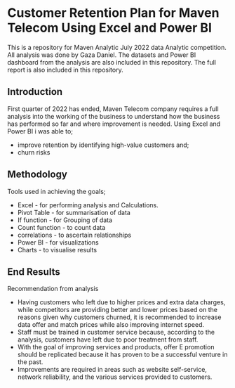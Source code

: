 
# Customer Retention Plan for Maven Telecom Using Excel and Power BI

This is a repository for Maven Analytic July 2022 data Analytic competition. All analysis was done by Gaza Daniel.
The datasets and Power BI dashboard from the analysis are also included in this repository.
The full report is also included in this repository.

## Introduction

First quarter of 2022 has ended, Maven Telecom company requires a full analysis into the working of the business to understand how the business has performed so far and where improvement is needed. Using Excel and Power BI i was able to; 
* improve retention by identifying high-value customers and; 
* churn risks 

## Methodology


Tools used in achieving the goals;
* Excel - for performing analysis and Calculations.
* Pivot Table - for summarisation of data
* If function - for Grouping of data 
* Count function - to count data
* correlations - to ascertain relationships 
* Power BI - for visualizations
* Charts - to visualise results

## End Results
Recommendation from analysis
*	Having customers who left due to higher prices and extra data charges, while competitors are providing better and lower prices based on the reasons given why customers churned, it is recommended to increase data offer and match prices while also improving internet speed.
*	Staff must be trained in customer service because, according to the analysis, customers have left due to poor treatment from staff.
*	With the goal of improving services and products, offer E promotion should be replicated because it has proven to be a successful venture in the past.
*	Improvements are required in areas such as website self-service, network reliability, and the various services provided to customers.   


